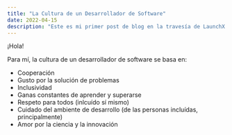 ```yaml
---
title: "La Cultura de un Desarrollador de Software"
date: 2022-04-15
description: "Este es mi primer post de blog en la travesía de LaunchX (poco atrasado, pero está)"
---
```


¡Hola!

Para mí, la cultura de un desarrollador de software se basa en:
- Cooperación
- Gusto por la solución de problemas
- Inclusividad
- Ganas constantes de aprender y superarse
- Respeto para todos (inlcuído sí mismo)
- Cuidado del ambiente de desarrollo (de las personas incluídas, principalmente)
- Amor por la ciencia y la innovación
